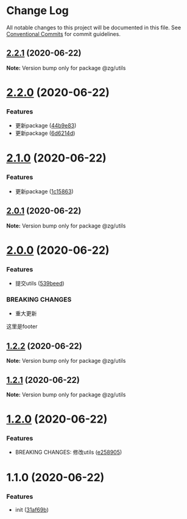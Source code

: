 # Change Log

All notable changes to this project will be documented in this file.
See [Conventional Commits](https://conventionalcommits.org) for commit guidelines.

## [2.2.1](https://github.com/KingGanZeng/learn-lerna/compare/@zg/utils@2.2.0...@zg/utils@2.2.1) (2020-06-22)

**Note:** Version bump only for package @zg/utils





# [2.2.0](https://github.com/KingGanZeng/learn-lerna/compare/@zg/utils@2.1.0...@zg/utils@2.2.0) (2020-06-22)


### Features

* 更新package ([44b9e83](https://github.com/KingGanZeng/learn-lerna/commit/44b9e83e0cba05b1948b35911e1a16c4b0706fee))
* 更新package ([6d6214d](https://github.com/KingGanZeng/learn-lerna/commit/6d6214d585554eed4416986dc471f113ad69de13))





# [2.1.0](https://github.com/KingGanZeng/learn-lerna/compare/@zg/utils@2.0.1...@zg/utils@2.1.0) (2020-06-22)


### Features

* 更新package ([1c15863](https://github.com/KingGanZeng/learn-lerna/commit/1c15863bd8f0ecc447506a4f8ba63d93e1517139))





## [2.0.1](https://github.com/KingGanZeng/learn-lerna/compare/@zg/utils@2.0.0...@zg/utils@2.0.1) (2020-06-22)

**Note:** Version bump only for package @zg/utils





# [2.0.0](https://github.com/KingGanZeng/learn-lerna/compare/@zg/utils@1.2.2...@zg/utils@2.0.0) (2020-06-22)


### Features

* 提交utils ([539beed](https://github.com/KingGanZeng/learn-lerna/commit/539beed25c11d3c3b4d8c97fb4b9aca9f19d4656))


### BREAKING CHANGES

* 重大更新

这里是footer





## [1.2.2](https://github.com/KingGanZeng/learn-lerna/compare/@zg/utils@1.2.1...@zg/utils@1.2.2) (2020-06-22)

**Note:** Version bump only for package @zg/utils





## [1.2.1](https://github.com/KingGanZeng/learn-lerna/compare/@zg/utils@1.2.0...@zg/utils@1.2.1) (2020-06-22)

**Note:** Version bump only for package @zg/utils





# [1.2.0](https://github.com/KingGanZeng/learn-lerna/compare/@zg/utils@1.1.0...@zg/utils@1.2.0) (2020-06-22)


### Features

* BREAKING CHANGES: 修改utils ([e258905](https://github.com/KingGanZeng/learn-lerna/commit/e25890540a37dd1b7eae09244d73c0fe9ad42dfb))





# 1.1.0 (2020-06-22)


### Features

* init ([31af69b](https://github.com/KingGanZeng/learn-lerna/commit/31af69b3efd65b460f761db560d49c55388fc10a))
